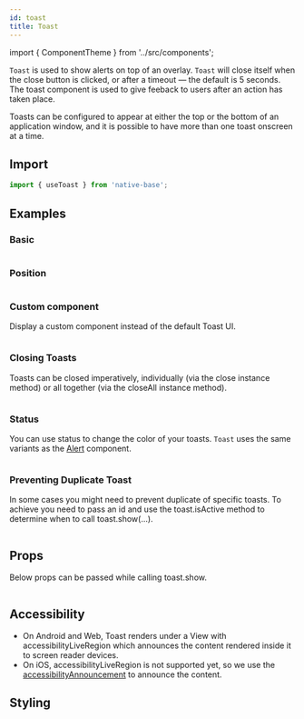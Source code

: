 ```yaml
---
id: toast
title: Toast
---
```


import { ComponentTheme } from '../src/components';

`Toast` is used to show alerts on top of an overlay. `Toast` will close itself when the close button is clicked, or after a timeout — the default is 5 seconds. The toast component is used to give feeback to users after an action has taken place.

Toasts can be configured to appear at either the top or the bottom of an application window, and it is possible to have more than one toast onscreen at a time.

## Import

```jsx
import { useToast } from 'native-base';
```

## Examples

### Basic

```ComponentSnackPlayer path=composites,Toast,Basic.tsx

```

### Position

```ComponentSnackPlayer path=composites,Toast,ToastPositions.tsx

```

### Custom component

Display a custom component instead of the default Toast UI.

```ComponentSnackPlayer path=composites,Toast,CustomComponent.tsx

```

### Closing Toasts

Toasts can be closed imperatively, individually (via the close instance method) or all together (via the closeAll instance method).

```ComponentSnackPlayer path=composites,Toast,CloseToast.tsx

```

### Status

You can use status to change the color of your toasts.
`Toast` uses the same variants as the [Alert](alert.md) component.

```ComponentSnackPlayer path=composites,Toast,ToastStatus.tsx

```

### Preventing Duplicate Toast

In some cases you might need to prevent duplicate of specific toasts. To achieve you need to pass an id and use the toast.isActive method to determine when to call toast.show(...).

```ComponentSnackPlayer path=composites,Toast,PreventDuplicate.tsx

```

## Props

Below props can be passed while calling toast.show.

```ComponentPropTable path=composites,Toast,ToastDummy.tsx

```

## Accessibility

- On Android and Web, Toast renders under a View with accessibilityLiveRegion which announces the content rendered inside it to screen reader devices.
- On iOS, accessibilityLiveRegion is not supported yet, so we use the [accessibilityAnnouncement](https://reactnative.dev/docs/accessibilityinfo#announceforaccessibility) to announce the content.

## Styling

<ComponentTheme name="toast" />

